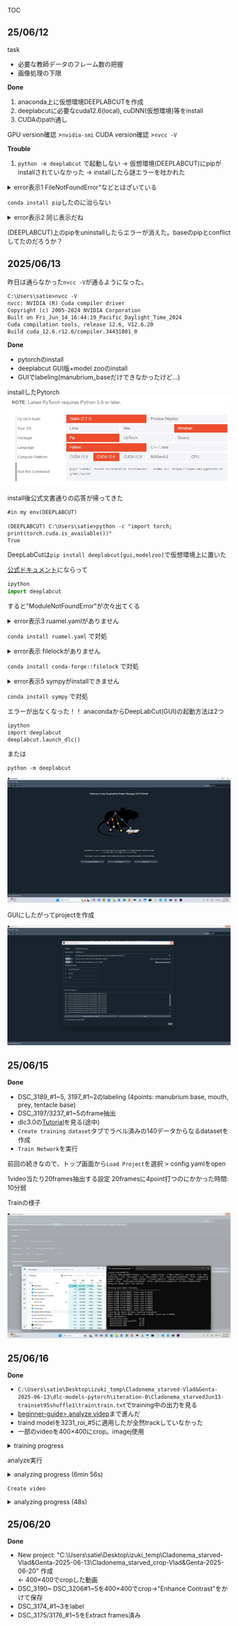 TOC

## 25/06/12 

task
- 必要な教師データのフレーム数の把握
- 画像処理の下限

**Done**
1. anaconda上に仮想環境DEEPLABCUTを作成
1. deeplabcutに必要なcuda12.6(local), cuDNN(仮想環境)等をinstall
1. CUDAのpath通し

GPU version確認 >`nvidia-smi`
CUDA version確認 >`nvcc -V`



**Trouble**
1. `python -m deeplabcut` で起動しない -> 仮想環境(DEEPLABCUT)にpipがinstallされていなかった -> installしたら謎エラーを吐かれた
<details><summary>error表示1 FileNotFoundError"などとほざいている </summary>
```
>pip uninstall numpy
Traceback (most recent call last):
  File "C:\Users\satie\anaconda3\envs\DEEPLABCUT\Scripts\pip-script.py", line 9, in <module>
    sys.exit(main())
  File "C:\Users\satie\anaconda3\envs\DEEPLABCUT\lib\site-packages\pip\_internal\cli\main.py", line 64, in main
    cmd_name, cmd_args = parse_command(args)
  File "C:\Users\satie\anaconda3\envs\DEEPLABCUT\lib\site-packages\pip\_internal\cli\main_parser.py", line 78, in parse_command
    general_options, args_else = parser.parse_args(args)
  File "C:\Users\satie\anaconda3\envs\DEEPLABCUT\lib\optparse.py", line 1371, in parse_args
    values = self.get_default_values()
  File "C:\Users\satie\anaconda3\envs\DEEPLABCUT\lib\site-packages\pip\_internal\cli\parser.py", line 279, in get_default_values
    self.config.load()
  File "C:\Users\satie\anaconda3\envs\DEEPLABCUT\lib\site-packages\pip\_internal\configuration.py", line 124, in load
    self._load_config_files()
  File "C:\Users\satie\anaconda3\envs\DEEPLABCUT\lib\site-packages\pip\_internal\configuration.py", line 246, in _load_config_files
    config_files = dict(self.iter_config_files())
  File "C:\Users\satie\anaconda3\envs\DEEPLABCUT\lib\site-packages\pip\_internal\configuration.py", line 339, in iter_config_files
    config_files = get_configuration_files()
  File "C:\Users\satie\anaconda3\envs\DEEPLABCUT\lib\site-packages\pip\_internal\configuration.py", line 70, in get_configuration_files
    os.path.join(path, CONFIG_BASENAME) for path in appdirs.site_config_dirs("pip")
  File "C:\Users\satie\anaconda3\envs\DEEPLABCUT\lib\site-packages\pip\_internal\utils\appdirs.py", line 48, in site_config_dirs
    dirval = _appdirs.site_config_dir(appname, appauthor=False, multipath=True)
  File "C:\Users\satie\anaconda3\envs\DEEPLABCUT\lib\site-packages\pip\_vendor\platformdirs\__init__.py", line 146, in site_config_dir
    ).site_config_dir
  File "C:\Users\satie\anaconda3\envs\DEEPLABCUT\lib\site-packages\pip\_vendor\platformdirs\windows.py", line 67, in site_config_dir
    return self.site_data_dir
  File "C:\Users\satie\anaconda3\envs\DEEPLABCUT\lib\site-packages\pip\_vendor\platformdirs\windows.py", line 56, in site_data_dir
    path = os.path.normpath(get_win_folder("CSIDL_COMMON_APPDATA"))
  File "C:\Users\satie\anaconda3\envs\DEEPLABCUT\lib\site-packages\pip\_vendor\platformdirs\windows.py", line 209, in get_win_folder_from_registry
    directory, _ = winreg.QueryValueEx(key, shell_folder_name)
FileNotFoundError: [WinError 2] The system cannot find the file specified
```
</details>


`conda install pip`したのに治らない
<details><summary>error表示2 同じ表示だね </summary>
```
>pip --verison
Traceback (most recent call last):
  File "C:\Users\satie\anaconda3\envs\DEEPLABCUT\Scripts\pip-script.py", line 9, in <module>
    sys.exit(main())
  File "C:\Users\satie\anaconda3\envs\DEEPLABCUT\lib\site-packages\pip\_internal\cli\main.py", line 64, in main
    cmd_name, cmd_args = parse_command(args)
  File "C:\Users\satie\anaconda3\envs\DEEPLABCUT\lib\site-packages\pip\_internal\cli\main_parser.py", line 78, in parse_command
    general_options, args_else = parser.parse_args(args)
  File "C:\Users\satie\anaconda3\envs\DEEPLABCUT\lib\optparse.py", line 1371, in parse_args
    values = self.get_default_values()
  File "C:\Users\satie\anaconda3\envs\DEEPLABCUT\lib\site-packages\pip\_internal\cli\parser.py", line 279, in get_default_values
    self.config.load()
  File "C:\Users\satie\anaconda3\envs\DEEPLABCUT\lib\site-packages\pip\_internal\configuration.py", line 124, in load
    self._load_config_files()
  File "C:\Users\satie\anaconda3\envs\DEEPLABCUT\lib\site-packages\pip\_internal\configuration.py", line 246, in _load_config_files
    config_files = dict(self.iter_config_files())
  File "C:\Users\satie\anaconda3\envs\DEEPLABCUT\lib\site-packages\pip\_internal\configuration.py", line 339, in iter_config_files
    config_files = get_configuration_files()
  File "C:\Users\satie\anaconda3\envs\DEEPLABCUT\lib\site-packages\pip\_internal\configuration.py", line 70, in get_configuration_files
    os.path.join(path, CONFIG_BASENAME) for path in appdirs.site_config_dirs("pip")
  File "C:\Users\satie\anaconda3\envs\DEEPLABCUT\lib\site-packages\pip\_internal\utils\appdirs.py", line 48, in site_config_dirs
    dirval = _appdirs.site_config_dir(appname, appauthor=False, multipath=True)
  File "C:\Users\satie\anaconda3\envs\DEEPLABCUT\lib\site-packages\pip\_vendor\platformdirs\__init__.py", line 146, in site_config_dir
    ).site_config_dir
  File "C:\Users\satie\anaconda3\envs\DEEPLABCUT\lib\site-packages\pip\_vendor\platformdirs\windows.py", line 67, in site_config_dir
    return self.site_data_dir
  File "C:\Users\satie\anaconda3\envs\DEEPLABCUT\lib\site-packages\pip\_vendor\platformdirs\windows.py", line 56, in site_data_dir
    path = os.path.normpath(get_win_folder("CSIDL_COMMON_APPDATA"))
  File "C:\Users\satie\anaconda3\envs\DEEPLABCUT\lib\site-packages\pip\_vendor\platformdirs\windows.py", line 209, in get_win_folder_from_registry
    directory, _ = winreg.QueryValueEx(key, shell_folder_name)
FileNotFoundError: [WinError 2] The system cannot find the file specified
```
</details>

(DEEPLABCUT)上のpipをuninstallしたらエラーが消えた。baseのpipとconflictしてたのだろうか？


## 2025/06/13

昨日は通らなかった`nvcc -V`が通るようになった。
```
C:\Users\satie>nvcc -V
nvcc: NVIDIA (R) Cuda compiler driver
Copyright (c) 2005-2024 NVIDIA Corporation
Built on Fri_Jun_14_16:44:19_Pacific_Daylight_Time_2024
Cuda compilation tools, release 12.6, V12.6.20
Build cuda_12.6.r12.6/compiler.34431801_0
```

**Done**
- pytorchのinstall
- deeplabcut GUI版+model zooのinstall
- GUIでlabeling(manubrium_baseだけできなかったけど...)

installしたPytorch
![PyTorch version](./fig/Screenshot_13-6-2025_1990_pytorch.org.jpeg)

install後公式文書通りの応答が帰ってきた
```
#in my env(DEEPLABCUT)

(DEEPLABCUT) C:\Users\satie>python -c "import torch; print(torch.cuda.is_available())"
True
```

DeepLabCutは`pip install deeplabcut[gui,modelzoo]`で仮想環境上に置いた



[公式ドキュメント](https://deeplabcut.github.io/DeepLabCut/docs/standardDeepLabCut_UserGuide.html)にならって
```py
ipython
import deeplabcut
```
すると"ModuleNotFoundError"が次々出てくる
<details><summary>error表示3 ruamel.yamlがありません </summary>

```python
File ~\anaconda3\envs\DEEPLABCUT\lib\site-packages\deeplabcut\utils\auxiliaryfunctions.py:31
     29 import numpy as np
     30 import pandas as pd
---> 31 import ruamel.yaml.representer
     32 import yaml
     33 from ruamel.yaml import YAML

ModuleNotFoundError: No module named 'ruamel'
```
</details>

`conda install ruamel.yaml` で対処

<details><summary>error表示 filelockがありません </summary>

```python
File ~\anaconda3\envs\DEEPLABCUT\lib\site-packages\huggingface_hub\utils\_fixes.py:22
     19 from typing import Callable, Generator, Optional, Union
     21 import yaml
---> 22 from filelock import BaseFileLock, FileLock, SoftFileLock, Timeout
     24 from .. import constants
     25 from . import logging

ModuleNotFoundError: No module named 'filelock'
```
</details>

`conda install conda-forge::filelock` で対処

<details><summary>error表示5 sympyがinstallできません </summary>

```python
File ~\anaconda3\envs\DEEPLABCUT\lib\site-packages\torch\utils\_sympy\functions.py:10
      7 from typing_extensions import TypeVarTuple, Unpack
      9 import sympy
---> 10 from sympy import S
     11 from sympy.core import sympify
     12 from sympy.core.expr import Expr

ImportError: cannot import name 'S' from 'sympy' (unknown location)
```
</details>

`conda install sympy` で対処

エラーが出なくなった！！
anacondaからDeepLabCut(GUI)の起動方法は2つ
```
ipython
import deeplabcut
deeplabcut.launch_dlc()
```
または
```
python -m deeplabcut
```
![DeepLabCutの起動画面](./fig/Screenshot_2025-06-13_201301.png)

GUIにしたがってprojectを作成

![alt text](./fig/Screenshot_2025-06-13_202642.png)


## 25/06/15

**Done**
- DSC_3189_#1~5, 3197_#1~2のlabeling 
(4points: manubrium base, mouth, prey, tentacle base)
- DSC_3197/3237_#1~5のframe抽出
- dlc3.0の[Tutorial](https://youtu.be/ofFx0vTMSxE?si=hsLphcDQQz36v3cA)を見る(途中)
- `Create training dataset`タブでラベル済みの140データからなるdatasetを作成
- `Train Network`を実行


前回の続きなので、トップ画面から`Load Project`を選択 > config.yamlをopen

1video当たり20frames抽出する設定
20framesに4point打つのにかかった時間: 10分弱

Trainの様子


![Training中](./fig/Screenshot_2025-06-15_222717.png)

## 25/06/16
**Done**
- `C:\Users\satie\Desktop\izuki_temp\Cladonema_starved-Vlad&Genta-2025-06-13\dlc-models-pytorch\iteration-0\Cladonema_starvedJun13-trainset95shuffle1\train\train.txt`でtraining中の出力を見る
- [beginner-guide> analyze videp](https://deeplabcut.github.io/DeepLabCut/docs/beginner-guides/video-analysis.html)まで進んだ
- traind modelを3231_roi_#5に適用したが全然trackしていなかった
- 一部のvideoを400×400にcrop。imagej使用



<details><summary> training progress </summary>

```py
2025-06-15 22:25:37 Training with configuration:
# ~~中略~~
2025-06-15 22:25:37 train_settings:
2025-06-15 22:25:37   batch_size: 8
2025-06-15 22:25:37   dataloader_workers: 0
2025-06-15 22:25:37   dataloader_pin_memory: False
2025-06-15 22:25:37   display_iters: 1000
2025-06-15 22:25:37   epochs: 200
2025-06-15 22:25:37   seed: 42
# ~~中略~~
2025-06-15 22:25:42 Using 133 images and 7 for testing
2025-06-15 22:25:42 
Starting pose model training...
--------------------------------------------------
2025-06-15 22:25:54 Epoch 1/200 (lr=0.0005), train loss 0.01532
2025-06-15 22:26:03 Epoch 2/200 (lr=0.0005), train loss 0.01283
2025-06-15 22:26:12 Epoch 3/200 (lr=0.0005), train loss 0.01031
2025-06-15 22:26:20 Epoch 4/200 (lr=0.0005), train loss 0.00726
2025-06-15 22:26:28 Epoch 5/200 (lr=0.0005), train loss 0.00659
# ~~中略~~
2025-06-15 22:53:44 Epoch 196/200 (lr=1e-05), train loss 0.00051
2025-06-15 22:53:52 Epoch 197/200 (lr=1e-05), train loss 0.00053
2025-06-15 22:54:01 Epoch 198/200 (lr=1e-05), train loss 0.00051
2025-06-15 22:54:09 Epoch 199/200 (lr=1e-05), train loss 0.00055
2025-06-15 22:54:18 Training for epoch 200 done, starting evaluation
2025-06-15 22:54:19 Epoch 200/200 (lr=1e-05), train loss 0.00048, valid loss 0.00180
2025-06-15 22:54:19 Model performance:
2025-06-15 22:54:19   metrics/test.rmse:           3.37
2025-06-15 22:54:19   metrics/test.rmse_pcutoff:   2.30
2025-06-15 22:54:19   metrics/test.mAP:           82.89
2025-06-15 22:54:19   metrics/test.mAR:           87.14
```
</details>

analyze実行
<details><summary> analyzing progress (6min 56s) </summary>

```py
NFO:console:Starting to analyze C:\Users\satie\Desktop\izuki_temp\Cladonema_starved-Vlad&Genta-2025-06-13\videos\DSC_3231_roi_#5.avi
INFO:console:Video metadata:
  Overall # of frames:    3597
  Duration of video [s]:  120.02
  fps:                    29.97
  resolution:             w=1500, h=1080

INFO:console:Running pose prediction with batch size 8
100%|███████████████████████████████████████████████████████████████████| 3597/3597 [06:56<00:00,  8.63it/s]
INFO:console:Saving results in C:\Users\satie\Desktop\izuki_temp\Cladonema_starved-Vlad&Genta-2025-06-13\videos\DSC_3231_roi_#5DLC_Resnet50_Cladonema_starvedJun13shuffle1_snapshot_110.h5 and C:\Users\satie\Desktop\izuki_temp\Cladonema_starved-Vlad&Genta-2025-06-13\videos\DSC_3231_roi_#5DLC_Resnet50_Cladonema_starvedJun13shuffle1_snapshot_110_full.pickle
INFO:console:The videos are analyzed. Now your research can truly start!
You can create labeled videos with 'create_labeled_video'.
If the tracking is not satisfactory for some videos, consider expanding the training set. You can use the function 'extract_outlier_frames' to extract a few representative outlier frames.

INFO:console:Filtering with median model C:\Users\satie\Desktop\izuki_temp\Cladonema_starved-Vlad&Genta-2025-06-13\videos\DSC_3231_roi_#5.avi
INFO:console:Saving filtered csv poses!
```
</details>

`Create video`
<details><summary> analyzing progress (48s) </summary>

```py
INFO:console:Filtering with median model C:\Users\satie\Desktop\izuki_temp\Cladonema_starved-Vlad&Genta-2025-06-13\videos\DSC_3231_roi_#5.avi
INFO:console:Saving filtered csv poses!
INFO:console:Loading
INFO:console:
INFO:console:C:\Users\satie\Desktop\izuki_temp\Cladonema_starved-Vlad&Genta-2025-06-13\videos\DSC_3231_roi_#5.avi
INFO:console:
INFO:console:and data.
INFO:console:Plots created! Please check the directory "plot-poses" within the video directory
100%|███████████████████████████████████████████████████████████████████| 3597/3597 [00:48<00:00, 74.06it/s]
INFO:console:Starting to process video: C:\Users\satie\Desktop\izuki_temp\Cladonema_starved-Vlad&Genta-2025-06-13\videos\DSC_3231_roi_#5.avi
INFO:console:Loading C:\Users\satie\Desktop\izuki_temp\Cladonema_starved-Vlad&Genta-2025-06-13\videos\DSC_3231_roi_#5.avi and data.
INFO:console:Duration of video [s]: 120.02, recorded with 29.97 fps!
INFO:console:Overall # of frames: 3597 with cropped frame dimensions: 1500 1080
INFO:console:Generating frames and creating video.
INFO:console:Labeled videos created.
```
</details>

## 25/06/20
**Done**
- New project: "C:\Users\satie\Desktop\izuki_temp\Cladonema_starved-Vlad&Genta-2025-06-13\Cladonema_starved_crop-Vlad&Genta-2025-06-20" 作成
  <br> <- 400×400でcropした動画
- DSC_3190~ DSC_3206#1~5を400×400でcrop->"Enhance Contrast"をかけて保存
- DSC_3174_#1~3をlabel
- DSC_3175/3176_#1~5をExtract frames済み
